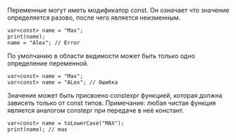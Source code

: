 Переменные могут иметь модификатор const.
Он означает что значение определяется разово, после чего является неизменным.
```
var<const> name = "Max";
print(name);
name = "Alex"; // Error
```

По умолчанию в области видимости может быть только одно определение переменной.
```
var<const> name = "Max";
var<const> name = "ALex"; // Ошибка
```

Значение может быть присвоено constexpr функцией, которая должна зависеть только от const типов. Примечание: любая чистая функция является аналогом constepr при передаче в неё констант.
```
var<const> name = toLowerCase("MAX");
print(name); // max
```
